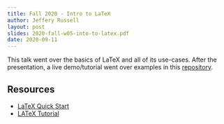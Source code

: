 ```yaml
---
title: Fall 2020 - Intro to LaTeX
author: Jeffery Russell
layout: post
slides: 2020-fall-w05-into-to-latex.pdf
date: 2020-09-11
---
```


This talk went over the basics of LaTeX and all of its use-cases.
After the presentation, a live demo/tutorial went over examples in this [repository](https://github.com/jrtechs/latex-quick-reference).

## Resources

- [LaTeX Quick Start](https://github.com/jrtechs/latex-quick-reference)
- [LATeX Tutorial](https://www.youtube.com/watch?v=VhmkLrOjLsw)
